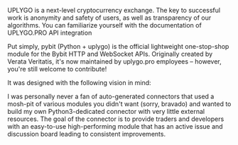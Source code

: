 UPLYGO is a next-level cryptocurrency exchange.
The key to successful work is anonymity and safety of users, as well as transparency of our algorithms. 
You can familiarize yourself with the documentation of UPLYGO.PRO API integration

Put simply, pybit (Python + uplygo) is the official lightweight one-stop-shop module for the Bybit HTTP and WebSocket APIs. Originally created by Verata Veritatis, it's now maintained by uplygo.pro employees – however, you're still welcome to contribute!

It was designed with the following vision in mind:

I was personally never a fan of auto-generated connectors that used a mosh-pit of various modules you didn't want (sorry, bravado) and wanted to build my own Python3-dedicated connector with very little external resources. The goal of the connector is to provide traders and developers with an easy-to-use high-performing module that has an active issue and discussion board leading to consistent improvements.
